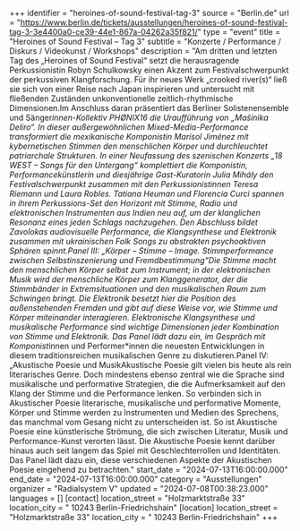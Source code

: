 +++
identifier = "heroines-of-sound-festival-tag-3"
source = "Berlin.de"
url = "https://www.berlin.de/tickets/ausstellungen/heroines-of-sound-festival-tag-3-3e4400a0-ce39-44e1-867a-04262a35f821/"
type = "event"
title = "Heroines of Sound Festival – Tag 3"
subtitle = "Konzerte / Performance / Diskurs / Videokunst / Workshops"
description = "Am dritten und letzten Tag des „Heroines of Sound Festival“ setzt die herausragende Perkussionistin Robyn Schulkowsky einen Akzent zum Festivalschwerpunkt der perkussiven Klangforschung. Für ihr neues Werk „crooked river(s)“ ließ sie sich von einer Reise nach Japan inspirieren und untersucht mit fließenden Zuständen unkonventionelle zeitlich-rhythmische Dimensionen.Im Anschluss daran präsentiert das Berliner Solistenensemble und Sänger*innen-Kollektiv PHØNIX16 die Uraufführung von „Maŝinika Deliro“. In dieser außergewöhnlichen Mixed-Media-Performance transformiert die mexikanische Komponistin Marisol Jiménez mit kybernetischen Stimmen den menschlichen Körper und durchleuchtet patriarchale Strukturen. In einer Neufassung des szenischen Konzerts „18 WEST – Songs für den Untergang“ komplettiert die Komponistin, Performancekünstlerin und diesjährige Gast-Kuratorin Julia Mihály den Festivalschwerpunkt zusammen mit den Perkussionistinnen Teresa Riemann und Laura Robles. Tatiana Heuman und Florencia Curci spannen in ihrem Perkussions-Set den Horizont mit Stimme, Radio und elektronischen Instrumenten aus Indien neu auf, um der klanglichen Resonanz eines jeden Schlags nachzugehen. Den Abschluss bildet Zavolokas audiovisuelle Performance, die Klangsynthese und Elektronik zusammen mit ukrainischen Folk Songs zu abstrakten psychoaktiven Sphären spinnt.Panel III: „Körper – Stimme – Image. Stimmperformance zwischen Selbstinszenierung und Fremdbestimmung“Die Stimme macht den menschlichen Körper selbst zum Instrument; in der elektronischen Musik wird der menschliche Körper zum Klanggenerator, der die Stimmbänder in Extremsituationen und den musikalischen Raum zum Schwingen bringt. Die Elektronik besetzt hier die Position des außenstehenden Fremden und gibt auf diese Weise vor, wie Stimme und Körper miteinander interagieren. Elektronische Klangsynthese und musikalische Performance sind wichtige Dimensionen jeder Kombination von Stimme und Elektronik. Das Panel lädt dazu ein, im Gespräch mit Komponist*innen und Performer*innen die neuesten Entwicklungen in diesem traditionsreichen musikalischen Genre zu diskutieren.Panel IV: „Akustische Poesie und MusikAkustische Poesie gilt vielen bis heute als rein literarisches Genre. Doch mindestens ebenso zentral wie die Sprache sind musikalische und performative Strategien, die die Aufmerksamkeit auf den Klang der Stimme und die Performance lenken. So verbinden sich in Akustischer Poesie literarische, musikalische und performative Momente, Körper und Stimme werden zu Instrumenten und Medien des Sprechens, das manchmal vom Gesang nicht zu unterscheiden ist. So ist Akustische Poesie eine künstlerische Strömung, die sich zwischen Literatur, Musik und Performance-Kunst verorten lässt. Die Akustische Poesie kennt darüber hinaus auch seit langem das Spiel mit Geschlechterrollen und Identitäten. Das Panel lädt dazu ein, diese verschiedenen Aspekte der Akustischen Poesie eingehend zu betrachten."
start_date = "2024-07-13T16:00:00.000"
end_date = "2024-07-13T16:00:00.000"
category = "Ausstellungen"
organizer = "Radialsystem V"
updated = "2024-07-08T00:38:23.000"
languages = []
[contact]
location_street = "Holzmarktstraße 33"
location_city = " 10243 Berlin-Friedrichshain"
[location]
location_street = "Holzmarktstraße 33"
location_city = " 10243 Berlin-Friedrichshain"
+++